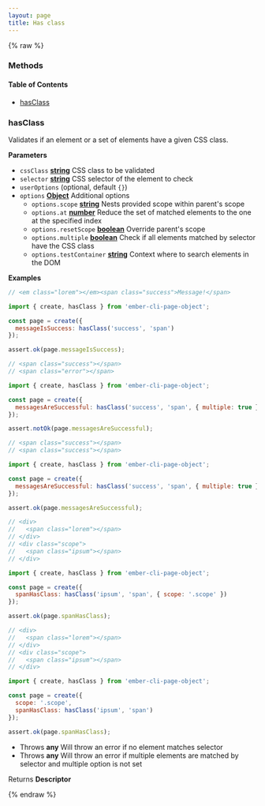 ```yaml
---
layout: page
title: Has class
---
```


{% raw %}
### Methods


<!-- Generated by documentation.js. Update this documentation by updating the source code. -->

#### Table of Contents

-   [hasClass][1]

### hasClass

Validates if an element or a set of elements have a given CSS class.

**Parameters**

-   `cssClass` **[string][2]** CSS class to be validated
-   `selector` **[string][2]** CSS selector of the element to check
-   `userOptions`   (optional, default `{}`)
-   `options` **[Object][3]** Additional options
    -   `options.scope` **[string][2]** Nests provided scope within parent's scope
    -   `options.at` **[number][4]** Reduce the set of matched elements to the one at the specified index
    -   `options.resetScope` **[boolean][5]** Override parent's scope
    -   `options.multiple` **[boolean][5]** Check if all elements matched by selector have the CSS class
    -   `options.testContainer` **[string][2]** Context where to search elements in the DOM

**Examples**

```javascript
// <em class="lorem"></em><span class="success">Message!</span>

import { create, hasClass } from 'ember-cli-page-object';

const page = create({
  messageIsSuccess: hasClass('success', 'span')
});

assert.ok(page.messageIsSuccess);
```

```javascript
// <span class="success"></span>
// <span class="error"></span>

import { create, hasClass } from 'ember-cli-page-object';

const page = create({
  messagesAreSuccessful: hasClass('success', 'span', { multiple: true })
});

assert.notOk(page.messagesAreSuccessful);
```

```javascript
// <span class="success"></span>
// <span class="success"></span>

import { create, hasClass } from 'ember-cli-page-object';

const page = create({
  messagesAreSuccessful: hasClass('success', 'span', { multiple: true })
});

assert.ok(page.messagesAreSuccessful);
```

```javascript
// <div>
//   <span class="lorem"></span>
// </div>
// <div class="scope">
//   <span class="ipsum"></span>
// </div>

import { create, hasClass } from 'ember-cli-page-object';

const page = create({
  spanHasClass: hasClass('ipsum', 'span', { scope: '.scope' })
});

assert.ok(page.spanHasClass);
```

```javascript
// <div>
//   <span class="lorem"></span>
// </div>
// <div class="scope">
//   <span class="ipsum"></span>
// </div>

import { create, hasClass } from 'ember-cli-page-object';

const page = create({
  scope: '.scope',
  spanHasClass: hasClass('ipsum', 'span')
});

assert.ok(page.spanHasClass);
```

-   Throws **any** Will throw an error if no element matches selector
-   Throws **any** Will throw an error if multiple elements are matched by selector and multiple option is not set

Returns **Descriptor** 

[1]: #hasclass

[2]: https://developer.mozilla.org/docs/Web/JavaScript/Reference/Global_Objects/String

[3]: https://developer.mozilla.org/docs/Web/JavaScript/Reference/Global_Objects/Object

[4]: https://developer.mozilla.org/docs/Web/JavaScript/Reference/Global_Objects/Number

[5]: https://developer.mozilla.org/docs/Web/JavaScript/Reference/Global_Objects/Boolean
{% endraw %}